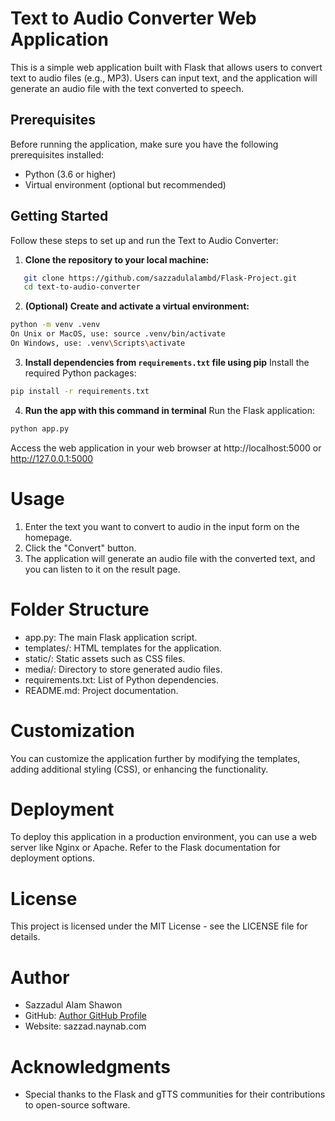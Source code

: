 # Text to Audio Converter Web Application

This is a simple web application built with Flask that allows users to convert text to audio files (e.g., MP3). Users can input text, and the application will generate an audio file with the text converted to speech.

## Prerequisites

Before running the application, make sure you have the following prerequisites installed:

- Python (3.6 or higher)
- Virtual environment (optional but recommended)

## Getting Started

Follow these steps to set up and run the Text to Audio Converter:

1. **Clone the repository to your local machine:**

```bash
   git clone https://github.com/sazzadulalambd/Flask-Project.git
   cd text-to-audio-converter
```

2. **(Optional) Create and activate a virtual environment:**

```bash
python -m venv .venv
On Unix or MacOS, use: source .venv/bin/activate
On Windows, use: .venv\Scripts\activate
```

3. **Install dependencies from `requirements.txt` file using pip**
Install the required Python packages:

```bash
pip install -r requirements.txt
```

4. **Run the app with this command in terminal**
Run the Flask application:

```bash
python app.py
```

Access the web application in your web browser at http://localhost:5000 or http://127.0.0.1:5000

# Usage

1. Enter the text you want to convert to audio in the input form on the homepage.
2. Click the "Convert" button.
3. The application will generate an audio file with the converted text, and you can listen to it on the result page.

# Folder Structure
- app.py: The main Flask application script.
- templates/: HTML templates for the application.
- static/: Static assets such as CSS files.
- media/: Directory to store generated audio files.
- requirements.txt: List of Python dependencies.
- README.md: Project documentation.

# Customization
You can customize the application further by modifying the templates, adding additional styling (CSS), or enhancing the functionality.

# Deployment

To deploy this application in a production environment, you can use a web server like Nginx or Apache. Refer to the Flask documentation for deployment options.

# License

This project is licensed under the MIT License - see the LICENSE file for details.

# Author

- Sazzadul Alam Shawon
- GitHub: [Author GitHub Profile](https://github.com/sazzadulalambd)
- Website: sazzad.naynab.com

# Acknowledgments

- Special thanks to the Flask and gTTS communities for their contributions to open-source software.

